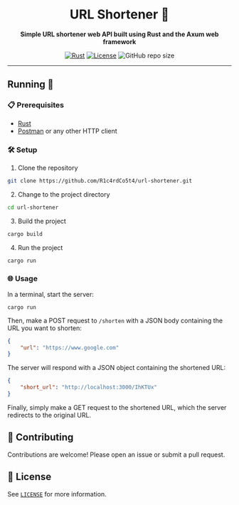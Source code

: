 <div align="center">

# URL Shortener 🔗

**Simple URL shortener web API built using Rust and the Axum web framework**

[![Rust](https://img.shields.io/badge/Built_with-Rust-orange?logo=rust)](https://www.rust-lang.org/)
[![License](https://img.shields.io/badge/License-MIT-blue.svg)](LICENSE)
![GitHub repo size](https://img.shields.io/github/repo-size/R1c4rdCo5t4/url-shortener)

</div>

---

## Running 🚀

### 📋 Prerequisites

- [Rust](https://www.rust-lang.org/)
- [Postman](https://www.postman.com/) or any other HTTP client

### 🛠️ Setup

1. Clone the repository

```sh
git clone https://github.com/R1c4rdCo5t4/url-shortener.git
```

2. Change to the project directory

```sh
cd url-shortener
```

3. Build the project

```sh
cargo build
```

4. Run the project

```sh
cargo run
```

### 🌐 Usage

In a terminal, start the server:
```
cargo run
```

Then, make a POST request to `/shorten` with a JSON body containing the URL you want to shorten:
```json
{
    "url": "https://www.google.com"
}
```

The server will respond with a JSON object containing the shortened URL:
```json
{
    "short_url": "http://localhost:3000/IhKTUx"
}
```

Finally, simply make a GET request to the shortened URL, which the server redirects to the original URL.


## 🤝 Contributing

Contributions are welcome! Please open an issue or submit a pull request.

## 📄 License

See [`LICENSE`](/LICENSE) for more information.